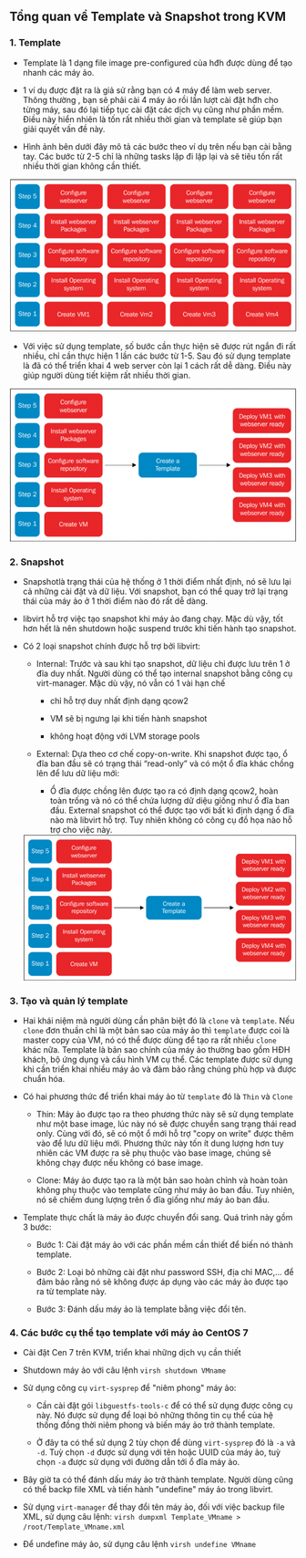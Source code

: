 ## Tổng quan về Template và Snapshot trong KVM

### 1. Template

- Template là 1 dạng file image pre-configured của hđh được dùng để tạo nhanh các máy ảo.

- 1 ví dụ được đặt ra là giả sử rằng bạn có 4 máy để làm web server. Thông thường , bạn sẽ phải cài 4 máy ảo rồi lần lượt cài đặt hđh cho từng máy, sau đó lại tiếp tục cài đặt các dịch vụ cũng như phần mềm. Điều này hiển nhiên là tốn rất nhiều thời gian và template sẽ giúp bạn giải quyết vấn đề này.

- Hình ảnh bên dưới đây mô tả các bước theo ví dụ trên nếu bạn cài bằng tay. Các bước từ 2-5 chỉ là những tasks lặp đi lặp lại và sẽ tiêu tốn rất nhiều thời gian không cần thiết.

<img src="img/113.png">

- Với việc sử dụng template, số bước cần thực hiện sẽ được rút ngắn đi rất nhiều, chỉ cần thực hiện 1 lần các bước từ 1-5. Sau đó sử dụng template là đã có thể triển khai 4 web server còn lại 1 cách rất dễ dàng. Điều này giúp người dùng tiết kiệm rất nhiều thời gian.

<img src="img/114.png">

### 2. Snapshot

- Snapshotlà trạng thái của hệ thống ở 1 thời điểm nhất định, nó sẽ lưu lại cả những cài đặt và dữ liệu. Với snapshot, bạn có thể quay trở lại trạng thái của máy ảo ở 1 thời điểm nào đó rất dễ dàng.

- libvirt hỗ trợ việc tạo snapshot khi máy ảo đang chạy. Mặc dù vậy, tốt hơn hết là nên shutdown hoặc suspend trước khi tiến hành tạo snapshot.

- Có 2 loại snapshot chính được hỗ trợ bởi libvirt:

	- Internal: Trước và sau khi tạo snapshot, dữ liệu chỉ được lưu trên 1 ở đĩa duy nhất. Người dùng có thể tạo internal snapshot bằng công cụ virt-manager. Mặc dù vậy, nó vẫn có 1 vài hạn chế
	
		- chỉ hỗ trợ duy nhất định dạng qcow2
		
		- VM sẽ bị ngưng lại khi tiến hành snapshot
		
		- không hoạt động với LVM storage pools
	
	- External: Dựa theo cơ chế copy-on-write. Khi snapshot được tạo, ổ đĩa ban đầu sẽ có trạng thái “read-only” và có một ổ đĩa khác chồng lên để lưu dữ liệu mới:
	
		- Ổ đĩa được chồng lên được tạo ra có định dạng qcow2, hoàn toàn trống và nó có thể chứa lượng dữ diệu giống như ổ đĩa ban đầu. External snapshot có thể được tạo với bất kì định dạng ổ đĩa nào mà libvirt hỗ trợ. Tuy nhiên không có công cụ đồ họa nào hỗ trợ cho việc này.

	<img src="img/114.png">

### 3. Tạo và quản lý template

- Hai khái niệm mà người dùng cần phân biệt đó là `clone` và `template`. Nếu `clone` đơn thuần chỉ là một bản sao của máy ảo thì `template` được coi là master copy của VM, nó có thể được dùng để tạo ra rất nhiều `clone` khác nữa. Template là bản sao chính của máy ảo thường bao gồm HĐH khách, bộ ứng dụng và cấu hình VM cụ thể. Các template được sử dụng khi cần triển khai nhiều máy ảo và đảm bảo rằng chúng phù hợp và được chuẩn hóa.

- Có hai phương thức để triển khai máy ảo từ `template` đó là `Thin` và `Clone`

	- Thin: Máy ảo được tạo ra theo phương thức này sẽ sử dụng template như một base image, lúc này nó sẽ được chuyển sang trạng thái read only. Cùng với đó, sẽ có một ổ mới hỗ trợ "copy on write" được thêm vào để lưu dữ liệu mới. Phương thức này tốn ít dung lượng hơn tuy nhiên các VM được ra sẽ phụ thuộc vào base image, chúng sẽ không chạy được nếu không có base image.
	
	- Clone: Máy ảo được tạo ra là một bản sao hoàn chỉnh và hoàn toàn không phụ thuộc vào template cũng như máy ảo ban đầu. Tuy nhiên, nó sẽ chiếm dung lượng trên ổ đĩa giống như máy ảo ban đầu.

- Template thực chất là máy ảo được chuyển đổi sang. Quá trình này gồm 3 bước:

	- Bước 1: Cài đặt máy ảo với các phần mềm cần thiết để biến nó thành template.
	
	- Bước 2: Loại bỏ những cài đặt như password SSH, địa chỉ MAC,... để đảm bảo rằng nó sẽ không được áp dụng vào các máy ảo được tạo ra từ template này.
	
	- Bước 3: Đánh dấu máy ảo là template bằng việc đổi tên.

### 4. Các bước cụ thể tạo template với máy ảo CentOS 7

- Cài đặt Cen 7 trên KVM, triển khai những dịch vụ cần thiết

- Shutdown máy ảo với câu lệnh `virsh shutdown VMname`

- Sử dụng công cụ `virt-sysprep` để "niêm phong" máy ảo:

    - Cần cài đặt gói `libguestfs-tools-c` để có thể sử dụng được công cụ này. Nó được sử dụng để loại bỏ những thông tin cụ thể của hệ thống đồng thời niêm phong và biến máy ảo trở thành template.

    - Ở đây ta có thể sử dụng 2 tùy chọn để dùng `virt-sysprep` đó là `-a` và `-d`. Tuỳ chọn `-d` được sử dụng với tên hoặc UUID của máy ảo, tuỳ chọn `-a` được sử dụng với đường dẫn tới ổ đĩa máy ảo.

- Bây giờ ta có thể đánh dấu máy ảo trở thành template. Người dùng cũng có thể backp file XML và tiến hành "undefine" máy ảo trong libvirt.

- Sử dụng `virt-manager` để thay đổi tên máy ảo, đối với việc backup file XML, sử dụng câu lệnh: `virsh dumpxml Template_VMname > /root/Template_VMname.xml`

- Để undefine máy ảo, sử dụng câu lệnh `virsh undefine VMname`




